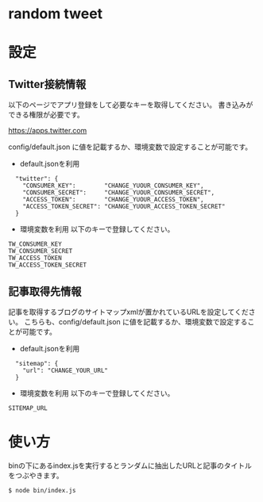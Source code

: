 # random tweet

# 設定

## Twitter接続情報
以下のページでアプリ登録をして必要なキーを取得してください。
書き込みができる権限が必要です。

https://apps.twitter.com

config/default.json に値を記載するか、環境変数で設定することが可能です。

- default.jsonを利用
```
  "twitter": {
    "CONSUMER_KEY":        "CHANGE_YUOUR_CONSUMER_KEY",
    "CONSUMER_SECRET":     "CHANGE_YUOUR_CONSUMER_SECRET",
    "ACCESS_TOKEN":        "CHANGE_YUOUR_ACCESS_TOKEN",
    "ACCESS_TOKEN_SECRET": "CHANGE_YUOUR_ACCESS_TOKEN_SECRET"
  }
```

- 環境変数を利用
以下のキーで登録してください。
```
TW_CONSUMER_KEY
TW_CONSUMER_SECRET
TW_ACCESS_TOKEN
TW_ACCESS_TOKEN_SECRET
```

## 記事取得先情報
記事を取得するブログのサイトマップxmlが置かれているURLを設定してください。
こちらも、config/default.json に値を記載するか、環境変数で設定することが可能です。
- default.jsonを利用
```
  "sitemap": {
    "url": "CHANGE_YOUR_URL"
  }
```

- 環境変数を利用
以下のキーで登録してください。
```
SITEMAP_URL
```

# 使い方
binの下にあるindex.jsを実行するとランダムに抽出したURLと記事のタイトルをつぶやきます。

```
$ node bin/index.js
```
